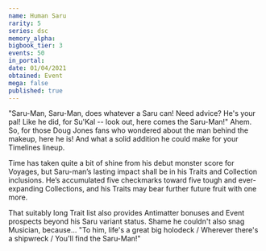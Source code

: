 ```yaml
---
name: Human Saru
rarity: 5
series: dsc
memory_alpha:
bigbook_tier: 3
events: 50
in_portal:
date: 01/04/2021
obtained: Event
mega: false
published: true
---
```


"Saru-Man, Saru-Man, does whatever a Saru can! Need advice? He's your pal! Like he did, for Su'Kal -- look out, here comes the Saru-Man!" Ahem. So, for those Doug Jones fans who wondered about the man behind the makeup, here he is! And what a solid addition he could make for your Timelines lineup. 

Time has taken quite a bit of shine from his debut monster score for Voyages, but Saru-man’s lasting impact shall be in his Traits and Collection inclusions.  He’s accumulated five checkmarks toward five tough and ever-expanding Collections, and his Traits may bear further future fruit with one more.

That suitably long Trait list also provides Antimatter bonuses and Event prospects beyond his Saru variant status. Shame he couldn't also snag Musician, because... "To him, life's a great big holodeck / Wherever there's a shipwreck / You'll find the Saru-Man!"
